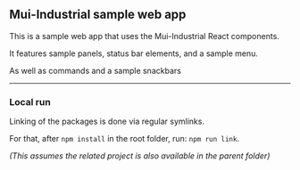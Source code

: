 ## Mui-Industrial sample web app

This is a sample web app that uses the Mui-Industrial React components.

It features sample panels, status bar elements, and a sample menu.

As well as commands and a sample snackbars

---

### Local run

Linking of the packages is done via regular symlinks.

For that, after ```npm install``` in the root folder, run: ```npm run link```.

_(This assumes the related project is also available in the parent folder)_
